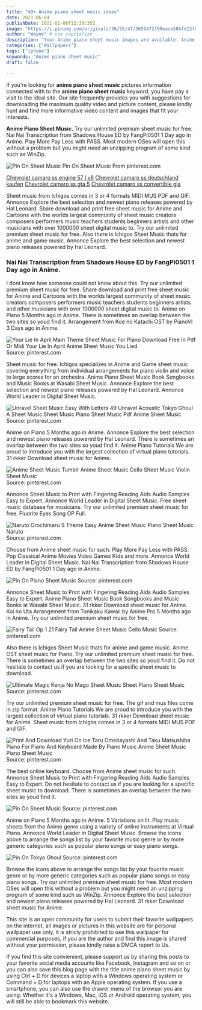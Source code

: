 ```yaml
---
title: "49+ Anime piano sheet music ideas"
date: 2021-06-04
publishDate: 2021-02-06T12:39:35Z
image: "https://i.pinimg.com/originals/36/55/47/3655472f98eace58bfd13fbffba4281c.png"
author: "Wayne" # use capitalize
description: "Your Anime piano sheet music images are available. Anime piano sheet music are a topic that is being searched for and liked by netizens today. You can Download the Anime piano sheet music files here. Find and Download all free vectors."
categories: ["Wallpapers"]
tags: ["iphone"]
keywords: "Anime piano sheet music"
draft: false

---
```


If you're looking for **anime piano sheet music** pictures information connected with to the **anime piano sheet music** keyword, you have pay a visit to the ideal  site.  Our site frequently  provides you with  suggestions  for downloading  the maximum  quality video and picture  content, please kindly hunt and find more informative video content and images  that fit your interests.

**Anime Piano Sheet Music**. Try our unlimited premium sheet music for free. Nai Nai Transcription from Shadows House ED by FangPi0501 1 Day ago in Anime. Play More Pay Less with PASS. Most modern OSes will open this without a problem but you might need an unzipping program of some kind such as WinZip.

![Pin On Sheet Music](https://i.pinimg.com/originals/5d/2d/7e/5d2d7e6d3b085984cb5a9d302be9d7e1.png "Pin On Sheet Music")
Pin On Sheet Music From pinterest.com

[Chevrolet camaro ss engine 57 l v8](/chevrolet-camaro-ss-engine-57-l-v8/)
[Chevrolet camaro ss deutschland kaufen](/chevrolet-camaro-ss-deutschland-kaufen/)
[Chevrolet camaro ss gta 5](/chevrolet-camaro-ss-gta-5/)
[Chevrolet camaro ss convertible gia](/chevrolet-camaro-ss-convertible-gia/)

Sheet music from Ichigos comes in 3 or 4 formats MIDI MUS PDF and GIF. Annonce Explore the best selection and newest piano releases powered by Hal Leonard. Share download and print free sheet music for Anime and Cartoons with the worlds largest community of sheet music creators composers performers music teachers students beginners artists and other musicians with over 1000000 sheet digital music to. Try our unlimited premium sheet music for free. Also there is Ichigos Sheet Music thats for anime and game music. Annonce Explore the best selection and newest piano releases powered by Hal Leonard.

### Nai Nai Transcription from Shadows House ED by FangPi0501 1 Day ago in Anime.

I dont know how someone could not know about this. Try our unlimited premium sheet music for free. Share download and print free sheet music for Anime and Cartoons with the worlds largest community of sheet music creators composers performers music teachers students beginners artists and other musicians with over 1000000 sheet digital music to. Anime on Piano 5 Months ago in Anime. There is sometimes an overlap between the two sites so youd find it. Arrangement from Koe no Katachi OST by PianoVI 3 Days ago in Anime.


![Your Lie In April Main Theme Sheet Music For Piano Download Free In Pdf Or Midi Your Lie In April Anime Sheet Music You Lied](https://i.pinimg.com/originals/6f/b5/05/6fb5052538b08c7a8431bed0e8b7bdf2.png "Your Lie In April Main Theme Sheet Music For Piano Download Free In Pdf Or Midi Your Lie In April Anime Sheet Music You Lied")
Source: pinterest.com

Sheet music for free. Ichigos specializes in Anime and Game sheet music covering everything from individual arrangements for piano violin and voice to large scores for an orchestra. Anime Piano Sheet Music Book Songbooks and Music Books at Wasabi Sheet Music. Annonce Explore the best selection and newest piano releases powered by Hal Leonard. Annonce World Leader in Digital Sheet Music.

![Unravel Sheet Music Easy With Letters 49 Unravel Acoustic Tokyo Ghoul A Sheet Music Sheet Music Piano Sheet Music Pdf Anime Sheet Music](https://i.pinimg.com/originals/4a/e8/f9/4ae8f9a180cc7f00da081799210dbd5f.png "Unravel Sheet Music Easy With Letters 49 Unravel Acoustic Tokyo Ghoul A Sheet Music Sheet Music Piano Sheet Music Pdf Anime Sheet Music")
Source: pinterest.com

Anime on Piano 5 Months ago in Anime. Annonce Explore the best selection and newest piano releases powered by Hal Leonard. There is sometimes an overlap between the two sites so youd find it. Anime Piano Tutorials We are proud to introduce you with the largest collection of virtual piano tutorials. 31 rkker Download sheet music for Anime.

![Anime Sheet Music Tumblr Anime Sheet Music Cello Sheet Music Violin Sheet Music](https://i.pinimg.com/originals/e9/05/27/e905272cee333b73f69c2e3770793dca.jpg "Anime Sheet Music Tumblr Anime Sheet Music Cello Sheet Music Violin Sheet Music")
Source: pinterest.com

Annonce Sheet Music to Print with Fingering Reading Aids Audio Samples Easy to Expert. Annonce World Leader in Digital Sheet Music. Free sheet music database for musicians. Try our unlimited premium sheet music for free. Fluorite Eyes Song OP Full.

![Naruto Orochimaru S Theme Easy Anime Sheet Music Piano Sheet Music Naruto](https://i.pinimg.com/originals/6b/22/41/6b22415cfafa0d59bdedcf771b97a0f2.png "Naruto Orochimaru S Theme Easy Anime Sheet Music Piano Sheet Music Naruto")
Source: pinterest.com

Choose from Anime sheet music for such. Play More Pay Less with PASS. Pop Classical Anime Movies Video Games Kids and more. Annonce World Leader in Digital Sheet Music. Nai Nai Transcription from Shadows House ED by FangPi0501 1 Day ago in Anime.

![Pin On Piano Sheet Music](https://i.pinimg.com/originals/5d/c0/85/5dc08540318f68815e566686f524dd33.png "Pin On Piano Sheet Music")
Source: pinterest.com

Annonce Sheet Music to Print with Fingering Reading Aids Audio Samples Easy to Expert. Anime Piano Sheet Music Book Songbooks and Music Books at Wasabi Sheet Music. 31 rkker Download sheet music for Anime. Koi no Uta Arrangement from Tonikaku Kawaii by Anime Pro 5 Months ago in Anime. Try our unlimited premium sheet music for free.

![Fairy Tail Op 1 21 Fairy Tail Anime Sheet Music Cello Music](https://i.pinimg.com/originals/f3/b9/4c/f3b94c6f4ae650cde1a18acfa0d7fee1.png "Fairy Tail Op 1 21 Fairy Tail Anime Sheet Music Cello Music")
Source: pinterest.com

Also there is Ichigos Sheet Music thats for anime and game music. Anime OST sheet music for Piano. Try our unlimited premium sheet music for free. There is sometimes an overlap between the two sites so youd find it. Do not hesitate to contact us if you are looking for a specific sheet music to download.

![Ultimate Magic Kenja No Mago Sheet Music Sheet Piano Sheet Music](https://i.pinimg.com/originals/f6/83/b6/f683b6024be97126c2343c64b961c600.png "Ultimate Magic Kenja No Mago Sheet Music Sheet Piano Sheet Music")
Source: pinterest.com

Try our unlimited premium sheet music for free. The gif and mus files come in zip format. Anime Piano Tutorials We are proud to introduce you with the largest collection of virtual piano tutorials. 31 rkker Download sheet music for Anime. Sheet music from Ichigos comes in 3 or 4 formats MIDI MUS PDF and GIF.

![Print And Download Yuri On Ice Taru Omebayashi And Taku Matsushiba Piano For Piano And Keyboard Made By Piano Music Anime Sheet Music Piano Sheet Music](https://i.pinimg.com/originals/6d/cf/ea/6dcfea7b814073a06293d7a255a8dc76.png "Print And Download Yuri On Ice Taru Omebayashi And Taku Matsushiba Piano For Piano And Keyboard Made By Piano Music Anime Sheet Music Piano Sheet Music")
Source: pinterest.com

The best online keyboard. Choose from Anime sheet music for such. Annonce Sheet Music to Print with Fingering Reading Aids Audio Samples Easy to Expert. Do not hesitate to contact us if you are looking for a specific sheet music to download. There is sometimes an overlap between the two sites so youd find it.

![Pin On Sheet Music](https://i.pinimg.com/originals/5d/2d/7e/5d2d7e6d3b085984cb5a9d302be9d7e1.png "Pin On Sheet Music")
Source: pinterest.com

Anime on Piano 5 Months ago in Anime. 5 Variations on lit. Play music sheets from the Anime genre using a variety of online instruments at Virtual Piano. Annonce World Leader in Digital Sheet Music. Browse the icons above to arrange the songs list by your favorite music genre or by more generic categories such as popular piano songs or easy piano songs.

![Pin On Tokyo Ghoul](https://i.pinimg.com/originals/36/55/47/3655472f98eace58bfd13fbffba4281c.png "Pin On Tokyo Ghoul")
Source: pinterest.com

Browse the icons above to arrange the songs list by your favorite music genre or by more generic categories such as popular piano songs or easy piano songs. Try our unlimited premium sheet music for free. Most modern OSes will open this without a problem but you might need an unzipping program of some kind such as WinZip. Annonce Explore the best selection and newest piano releases powered by Hal Leonard. 31 rkker Download sheet music for Anime.

This site is an open community for users to submit their favorite wallpapers on the internet, all images or pictures in this website are for personal wallpaper use only, it is stricly prohibited to use this wallpaper for commercial purposes, if you are the author and find this image is shared without your permission, please kindly raise a DMCA report to Us.

If you find this site convienient, please support us by sharing this posts to your favorite social media accounts like Facebook, Instagram and so on or you can also save this blog page with the title anime piano sheet music by using Ctrl + D for devices a laptop with a Windows operating system or Command + D for laptops with an Apple operating system. If you use a smartphone, you can also use the drawer menu of the browser you are using. Whether it's a Windows, Mac, iOS or Android operating system, you will still be able to bookmark this website.
